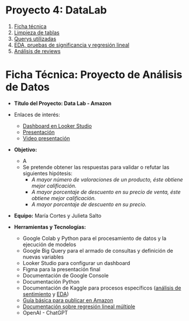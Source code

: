 # Proyecto 4: DataLab

1. [Ficha técnica](#ficha-técnica-proyecto-de-análisis-de-datos)
2. [Limpieza de tablas](limpieza_tablas.ipynb)
3. [Querys utilizadas](Querys%20(1).pdf)
5. [EDA, pruebas de significancia y regresión lineal](EDA_test_hipotesis_datalab.ipynb)
6. [Análisis de reviews](análisis_reviews.ipynb)


# Ficha Técnica: Proyecto de Análisis de Datos
- **Título del Proyecto: Data Lab - Amazon**
  
- Enlaces de interés:
    - [Dashboard en Looker Studio](https://lookerstudio.google.com/reporting/21438022-ef43-420d-aa06-136ce039225d)
    - [Presentación](https://drive.google.com/file/d/1iQAQyOKpjVbo8Yeg9dxmHpz1fC0QLpqJ/view?usp=sharing)
    - [Video presentación](https://www.loom.com/share/0095f77fe38449ec986abeee3a325b61?sid=8bfb6605-30bc-4737-bfd0-67180077c661)
 
- **Objetivo:**
    - A
    - Se pretende obtener las respuestas para validar o refutar las siguientes hipótesis:
        - *A mayor número de valoraciones de un producto, éste obtiene mejor calificación.*
        - *A mayor porcentaje de descuento en su precio de venta, éste obtiene mejor calificación.*
        - *A mayor porcentaje de descuento en su precio.*
          
- **Equipo:** María Cortes y Julieta Salto
  
- **Herramientas y Tecnologías:**
    - Google Colab y Python para el procesamiento de datos y la ejecución de modelos
    - Google Big Query para el armado de consultas y definición de nuevas variables
    - Looker Studio para configurar un dashboard
    - Figma para la presentación final
    - Documentación de Google Console
    - Documentación Python
    - Documentación de Kaggle para procesos específicos ([análisis de sentimiento](https://www.kaggle.com/code/mehmetisik/sentiment-analysis-and-modeling-for-amazon/notebook#6-%7C-Feature-Engineering) y [EDA](https://www.kaggle.com/code/mehakiftikhar/amazon-sales-dataset-eda))
    - [Guía básica para publicar en Amazon](https://m.media-amazon.com/images/G/02/selleruniversity/Beginners-Guide-to-Selling-on-Amazon-ES_V2S.pdf?initialSessionID=259-4283007-9207424&ld=NSGoogle&ldStackingCodes=NSGoogle)
    - [Documentación sobre regresión lineal múltiple](https://www.codetodevs.com/regresion-lineal-multiple-con-python/#Qu%C3%A9-es-una-regresi%C3%B3n-m%C3%BAltiple)
    - OpenAI - ChatGPT
